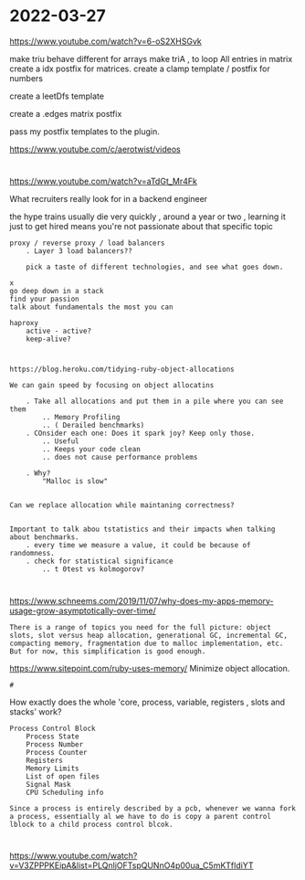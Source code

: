 # 2022-03-27



https://www.youtube.com/watch?v=6-oS2XHSGvk


 make triu behave different for arrays
 make triA , to loop All entries in matrix
 create a idx postfix for matrices. 
 create a clamp template / postfix for numbers


 create a leetDfs template
 
 create a .edges matrix postfix


 pass my postfix templates to the plugin. 




 https://www.youtube.com/c/aerotwist/videos


# 

https://www.youtube.com/watch?v=aTdGt_Mr4Fk

What recruiters really look for in a backend engineer


the hype trains usually die very quickly , around a year or two 
    , learning it just to get hired means you're not passionate about that specific topic

    proxy / reverse proxy / load balancers
        . Layer 3 load balancers??

        pick a taste of different technologies, and see what goes down. 
    
    x
    go deep down in a stack
    find your passion
    talk about fundamentals the most you can 
    
    haproxy
        active - active?
        keep-alive?
    

# 
    https://blog.heroku.com/tidying-ruby-object-allocations
    
    We can gain speed by focusing on object allocatins
        
        . Take all allocations and put them in a pile where you can see them
            .. Memory Profiling
            .. ( Derailed benchmarks)
        . COnsider each one: Does it spark joy? Keep only those.
            .. Useful
            .. Keeps your code clean
            .. does not cause performance problems
        
        . Why?
            "Malloc is slow"
        

    Can we replace allocation while maintaning correctness?


    Important to talk abou tstatistics and their impacts when talking about benchmarks. 
        . every time we measure a value, it could be because of randomness. 
        . check for statistical significance
            .. t 0test vs kolmogorov?

    

#

https://www.schneems.com/2019/11/07/why-does-my-apps-memory-usage-grow-asymptotically-over-time/
        
    

    There is a range of topics you need for the full picture: object slots, slot versus heap allocation, generational GC, incremental GC, compacting memory, fragmentation due to malloc implementation, etc. But for now, this simplification is good enough.


https://www.sitepoint.com/ruby-uses-memory/
    Minimize object allocation. 

    #



How exactly does the whole 'core, process, variable, registers , slots and stacks' work?
    
    Process Control Block
        Process State 
        Process Number
        Process Counter
        Registers
        Memory Limits
        List of open files
        Signal Mask 
        CPU Scheduling info
    
    Since a process is entirely described by a pcb, whenever we wanna fork a process, essentially al we have to do is copy a parent control lblock to a child process control blcok. 

    
#

https://www.youtube.com/watch?v=V3ZPPPKEipA&list=PLQnljOFTspQUNnO4p00ua_C5mKTfldiYT
